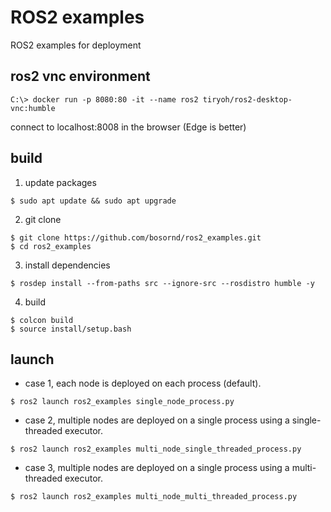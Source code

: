 # ROS2 examples
ROS2 examples for deployment

## ros2 vnc environment
```
C:\> docker run -p 8080:80 -it --name ros2 tiryoh/ros2-desktop-vnc:humble
```
connect to localhost:8008 in the browser (Edge is better)

## build
1. update packages
```
$ sudo apt update && sudo apt upgrade
```
2. git clone
```
$ git clone https://github.com/bosornd/ros2_examples.git
$ cd ros2_examples
```
3. install dependencies
```
$ rosdep install --from-paths src --ignore-src --rosdistro humble -y
```
4. build
```
$ colcon build
$ source install/setup.bash
```

## launch
- case 1, each node is deployed on each process (default).
```
$ ros2 launch ros2_examples single_node_process.py
```
- case 2, multiple nodes are deployed on a single process using a single-threaded executor.
```
$ ros2 launch ros2_examples multi_node_single_threaded_process.py
```
- case 3, multiple nodes are deployed on a single process using a multi-threaded executor.
```
$ ros2 launch ros2_examples multi_node_multi_threaded_process.py
```

